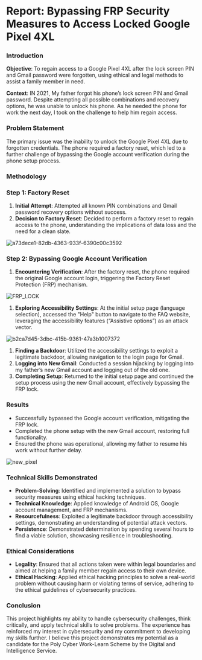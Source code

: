 # Report: Bypassing FRP Security Measures to Access Locked Google Pixel 4XL

### Introduction

**Objective**: To regain access to a Google Pixel 4XL after the lock screen PIN and Gmail password were forgotten, using ethical and legal methods to assist a family member in need.

**Context**: IN 2021, My father forgot his phone’s lock screen PIN and Gmail password. Despite attempting all possible combinations and recovery options, he was unable to unlock his phone. As he needed the phone for work the next day, I took on the challenge to help him regain access.

### Problem Statement

The primary issue was the inability to unlock the Google Pixel 4XL due to forgotten credentials. The phone required a factory reset, which led to a further challenge of bypassing the Google account verification during the phone setup process.

### Methodology

### Step 1: Factory Reset

1. **Initial Attempt**: Attempted all known PIN combinations and Gmail password recovery options without success.
2. **Decision to Factory Reset**: Decided to perform a factory reset to regain access to the phone, understanding the implications of data loss and the need for a clean slate.

![a73dece1-82db-4363-933f-6390c00c3592](https://github.com/hoomzoom4/hoomzoom4/assets/139533936/ea06efae-f6ab-4750-9eda-3c0eacd9f282)

### Step 2: Bypassing Google Account Verification

1. **Encountering Verification**: After the factory reset, the phone required the original Google account login, triggering the Factory Reset Protection (FRP) mechanism.

![FRP_LOCK](https://github.com/hoomzoom4/hoomzoom4/assets/139533936/61ceb6dd-2e09-4252-af4f-2c8bd0871778)

1. **Exploring Accessibility Settings**: At the initial setup page (language selection), accessed the "Help" button to navigate to the FAQ website, leveraging the accessibility features (“Assistive options”) as an attack vector.

![b2ca7d45-3dbc-415b-9361-47a3b1007372](https://github.com/hoomzoom4/hoomzoom4/assets/139533936/f776f9ea-ba56-4135-8cd7-4b367712aa47)

1. **Finding a Backdoor**: Utilized the accessibility settings to exploit a legitimate backdoor, allowing navigation to the login page for Gmail.
2. **Logging into New Gmail**: Conducted a session hijacking by logging into my father’s new Gmail account and logging out of the old one.
3. **Completing Setup**: Returned to the initial setup page and continued the setup process using the new Gmail account, effectively bypassing the FRP lock.

### Results

- Successfully bypassed the Google account verification, mitigating the FRP lock.
- Completed the phone setup with the new Gmail account, restoring full functionality.
- Ensured the phone was operational, allowing my father to resume his work without further delay.

![new_pixel](https://github.com/hoomzoom4/hoomzoom4/assets/139533936/15720952-040a-4a2d-b625-3266a28318a8)

### Technical Skills Demonstrated

- **Problem-Solving**: Identified and implemented a solution to bypass security measures using ethical hacking techniques.
- **Technical Knowledge**: Applied knowledge of Android OS, Google account management, and FRP mechanisms.
- **Resourcefulness**: Exploited a legitimate backdoor through accessibility settings, demonstrating an understanding of potential attack vectors.
- **Persistence**: Demonstrated determination by spending several hours to find a viable solution, showcasing resilience in troubleshooting.

### Ethical Considerations

- **Legality**: Ensured that all actions taken were within legal boundaries and aimed at helping a family member regain access to their own device.
- **Ethical Hacking**: Applied ethical hacking principles to solve a real-world problem without causing harm or violating terms of service, adhering to the ethical guidelines of cybersecurity practices.

### Conclusion

This project highlights my ability to handle cybersecurity challenges, think critically, and apply technical skills to solve problems. The experience has reinforced my interest in cybersecurity and my commitment to developing my skills further. I believe this project demonstrates my potential as a candidate for the Poly Cyber Work-Learn Scheme by the Digital and Intelligence Service.
